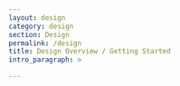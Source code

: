 ```yaml
---
layout: design
category: design
section: Design
permalink: /design
title: Design Overview / Getting Started
intro_paragraph: >

---
```

